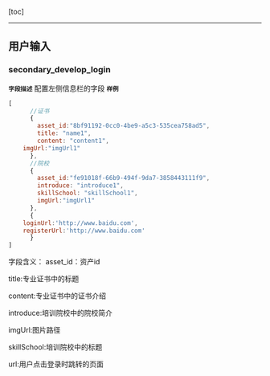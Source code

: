 [toc]

---

## 用户输入

### secondary_develop_login

**`字段描述`**
配置左侧信息栏的字段
**`样例`**

```js
[
      //证书
      {
        asset_id:"8bf91192-0cc0-4be9-a5c3-535cea758ad5",
        title: "name1",
        content: "content1",
	imgUrl:"imgUrl1"
      },
      //院校
      {
        asset_id:"fe91018f-66b9-494f-9da7-3858443111f9",
        introduce: "introduce1",
        skillSchool: "skillSchool1",
        imgUrl:"imgUrl1"
      },
      {
	loginUrl:'http://www.baidu.com',
	registerUrl:'http://www.baidu.com'
      }
]
```

字段含义：
asset_id：资产id

title:专业证书中的标题

content:专业证书中的证书介绍

introduce:培训院校中的院校简介

imgUrl:图片路径

skillSchool:培训院校中的标题

url:用户点击登录时跳转的页面
